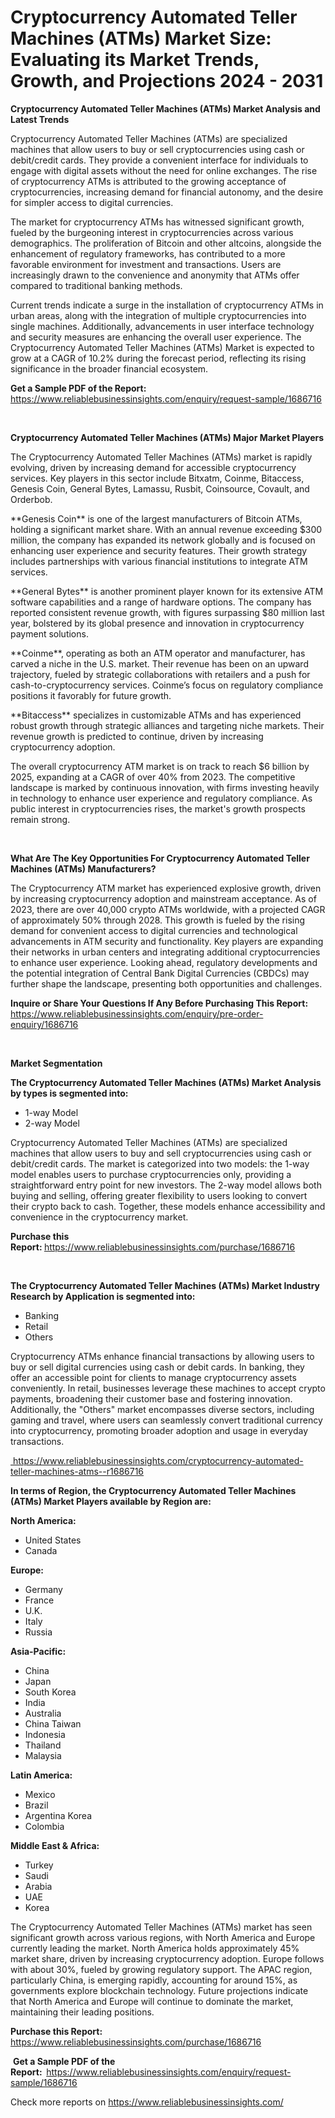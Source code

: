 <p><h1>Cryptocurrency Automated Teller Machines (ATMs) Market Size: Evaluating its Market Trends, Growth, and Projections 2024 - 2031</h1></p><p><strong>Cryptocurrency Automated Teller Machines (ATMs) Market Analysis and Latest Trends</strong></p>
<p><p>Cryptocurrency Automated Teller Machines (ATMs) are specialized machines that allow users to buy or sell cryptocurrencies using cash or debit/credit cards. They provide a convenient interface for individuals to engage with digital assets without the need for online exchanges. The rise of cryptocurrency ATMs is attributed to the growing acceptance of cryptocurrencies, increasing demand for financial autonomy, and the desire for simpler access to digital currencies.</p><p>The market for cryptocurrency ATMs has witnessed significant growth, fueled by the burgeoning interest in cryptocurrencies across various demographics. The proliferation of Bitcoin and other altcoins, alongside the enhancement of regulatory frameworks, has contributed to a more favorable environment for investment and transactions. Users are increasingly drawn to the convenience and anonymity that ATMs offer compared to traditional banking methods.</p><p>Current trends indicate a surge in the installation of cryptocurrency ATMs in urban areas, along with the integration of multiple cryptocurrencies into single machines. Additionally, advancements in user interface technology and security measures are enhancing the overall user experience. The Cryptocurrency Automated Teller Machines (ATMs) Market is expected to grow at a CAGR of 10.2% during the forecast period, reflecting its rising significance in the broader financial ecosystem.</p></p>
<p><strong>Get a Sample PDF of the Report:&nbsp;</strong> <a href="https://www.reliablebusinessinsights.com/enquiry/request-sample/1686716?utm_campaign=97&utm_medium=2&utm_source=Github&utm_content=ia&utm_term=31122024&utm_id=cryptocurrency-automated-teller-machines-atms">https://www.reliablebusinessinsights.com/enquiry/request-sample/1686716</a></p>
<p>&nbsp;</p>
<p><strong>Cryptocurrency Automated Teller Machines (ATMs) Major Market Players</strong></p>
<p><p>The Cryptocurrency Automated Teller Machines (ATMs) market is rapidly evolving, driven by increasing demand for accessible cryptocurrency services. Key players in this sector include Bitxatm, Coinme, Bitaccess, Genesis Coin, General Bytes, Lamassu, Rusbit, Coinsource, Covault, and Orderbob.</p><p>**Genesis Coin** is one of the largest manufacturers of Bitcoin ATMs, holding a significant market share. With an annual revenue exceeding $300 million, the company has expanded its network globally and is focused on enhancing user experience and security features. Their growth strategy includes partnerships with various financial institutions to integrate ATM services.</p><p>**General Bytes** is another prominent player known for its extensive ATM software capabilities and a range of hardware options. The company has reported consistent revenue growth, with figures surpassing $80 million last year, bolstered by its global presence and innovation in cryptocurrency payment solutions.</p><p>**Coinme**, operating as both an ATM operator and manufacturer, has carved a niche in the U.S. market. Their revenue has been on an upward trajectory, fueled by strategic collaborations with retailers and a push for cash-to-cryptocurrency services. Coinme’s focus on regulatory compliance positions it favorably for future growth.</p><p>**Bitaccess** specializes in customizable ATMs and has experienced robust growth through strategic alliances and targeting niche markets. Their revenue growth is predicted to continue, driven by increasing cryptocurrency adoption.</p><p>The overall cryptocurrency ATM market is on track to reach $6 billion by 2025, expanding at a CAGR of over 40% from 2023. The competitive landscape is marked by continuous innovation, with firms investing heavily in technology to enhance user experience and regulatory compliance. As public interest in cryptocurrencies rises, the market's growth prospects remain strong.</p></p>
<p>&nbsp;</p>
<p><strong>What Are The Key Opportunities For Cryptocurrency Automated Teller Machines (ATMs) Manufacturers?</strong></p>
<p><p>The Cryptocurrency ATM market has experienced explosive growth, driven by increasing cryptocurrency adoption and mainstream acceptance. As of 2023, there are over 40,000 crypto ATMs worldwide, with a projected CAGR of approximately 50% through 2028. This growth is fueled by the rising demand for convenient access to digital currencies and technological advancements in ATM security and functionality. Key players are expanding their networks in urban centers and integrating additional cryptocurrencies to enhance user experience. Looking ahead, regulatory developments and the potential integration of Central Bank Digital Currencies (CBDCs) may further shape the landscape, presenting both opportunities and challenges.</p></p>
<p><strong>Inquire or Share Your Questions If Any Before Purchasing This Report:</strong> <a href="https://www.reliablebusinessinsights.com/enquiry/pre-order-enquiry/1686716?utm_campaign=97&utm_medium=2&utm_source=Github&utm_content=ia&utm_term=31122024&utm_id=cryptocurrency-automated-teller-machines-atms">https://www.reliablebusinessinsights.com/enquiry/pre-order-enquiry/1686716</a></p>
<p>&nbsp;</p>
<p><strong>Market Segmentation</strong></p>
<p><strong>The Cryptocurrency Automated Teller Machines (ATMs) Market Analysis by types is segmented into:</strong></p>
<p><ul><li>1-way Model</li><li>2-way Model</li></ul></p>
<p><p>Cryptocurrency Automated Teller Machines (ATMs) are specialized machines that allow users to buy and sell cryptocurrencies using cash or debit/credit cards. The market is categorized into two models: the 1-way model enables users to purchase cryptocurrencies only, providing a straightforward entry point for new investors. The 2-way model allows both buying and selling, offering greater flexibility to users looking to convert their crypto back to cash. Together, these models enhance accessibility and convenience in the cryptocurrency market.</p></p>
<p><strong>Purchase this Report:&nbsp;</strong><a href="https://www.reliablebusinessinsights.com/purchase/1686716?utm_campaign=97&utm_medium=2&utm_source=Github&utm_content=ia&utm_term=31122024&utm_id=cryptocurrency-automated-teller-machines-atms">https://www.reliablebusinessinsights.com/purchase/1686716</a></p>
<p>&nbsp;</p>
<p><strong>The Cryptocurrency Automated Teller Machines (ATMs) Market Industry Research by Application is segmented into:</strong></p>
<p><ul><li>Banking</li><li>Retail</li><li>Others</li></ul></p>
<p><p>Cryptocurrency ATMs enhance financial transactions by allowing users to buy or sell digital currencies using cash or debit cards. In banking, they offer an accessible point for clients to manage cryptocurrency assets conveniently. In retail, businesses leverage these machines to accept crypto payments, broadening their customer base and fostering innovation. Additionally, the "Others" market encompasses diverse sectors, including gaming and travel, where users can seamlessly convert traditional currency into cryptocurrency, promoting broader adoption and usage in everyday transactions.</p></p>
<p><a href="https://www.reliablebusinessinsights.com/cryptocurrency-automated-teller-machines-atms--r1686716?utm_campaign=97&utm_medium=2&utm_source=Github&utm_content=ia&utm_term=31122024&utm_id=cryptocurrency-automated-teller-machines-atms">&nbsp;https://www.reliablebusinessinsights.com/cryptocurrency-automated-teller-machines-atms--r1686716</a></p>
<p><strong>In terms of Region, the Cryptocurrency Automated Teller Machines (ATMs) Market Players available by Region are:</strong></p>
<p>
    <p> <strong> North America: </strong>
        <ul>
            <li>United States</li>
            <li>Canada</li>
        </ul>
        </p> 
    <p> <strong> Europe: </strong>
        <ul>
            <li>Germany</li>
            <li>France</li>
            <li>U.K.</li>
            <li>Italy</li>
            <li>Russia</li>
        </ul>
        </p> 
    <p> <strong> Asia-Pacific: </strong>
        <ul>
            <li>China</li>
            <li>Japan</li>
            <li>South Korea</li>
            <li>India</li>
            <li>Australia</li>
            <li>China Taiwan</li>
            <li>Indonesia</li>
            <li>Thailand</li>
            <li>Malaysia</li>
        </ul>
        </p> 
    <p> <strong> Latin America: </strong>
        <ul>
            <li>Mexico</li>
            <li>Brazil</li>
            <li>Argentina Korea</li>
            <li>Colombia</li>
        </ul>
        </p> 
    <p> <strong> Middle East & Africa: </strong>
        <ul>
            <li>Turkey</li>
            <li>Saudi</li>
            <li>Arabia</li>
            <li>UAE</li>
            <li>Korea</li>
        </ul>
    </p>
    </p>
<p><p>The Cryptocurrency Automated Teller Machines (ATMs) market has seen significant growth across various regions, with North America and Europe currently leading the market. North America holds approximately 45% market share, driven by increasing cryptocurrency adoption. Europe follows with about 30%, fueled by growing regulatory support. The APAC region, particularly China, is emerging rapidly, accounting for around 15%, as governments explore blockchain technology. Future projections indicate that North America and Europe will continue to dominate the market, maintaining their leading positions.</p></p>
<p><strong>Purchase this Report: </strong><a href="https://www.reliablebusinessinsights.com/purchase/1686716?utm_campaign=97&utm_medium=2&utm_source=Github&utm_content=ia&utm_term=31122024&utm_id=cryptocurrency-automated-teller-machines-atms">https://www.reliablebusinessinsights.com/purchase/1686716</a></p>
<p>&nbsp;<strong>Get a Sample PDF of the Report:&nbsp;&nbsp;</strong><a href="https://www.reliablebusinessinsights.com/enquiry/request-sample/1686716?utm_campaign=97&utm_medium=2&utm_source=Github&utm_content=ia&utm_term=31122024&utm_id=cryptocurrency-automated-teller-machines-atms">https://www.reliablebusinessinsights.com/enquiry/request-sample/1686716</a></p>
<p><strong></strong></p>
<p>Check more reports on <a href="https://www.reliablebusinessinsights.com/?utm_campaign=97&utm_medium=2&utm_source=Github&utm_content=ia&utm_term=31122024&utm_id=cryptocurrency-automated-teller-machines-atms">https://www.reliablebusinessinsights.com/</a></p>